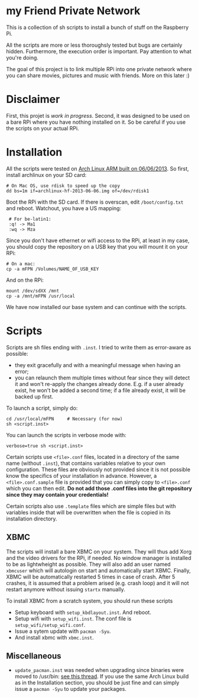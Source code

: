 my Friend Private Network
=========================

This is a collection of sh scripts to install a bunch of stuff on the
Raspberry Pi.

All the scripts are more or less thoroughsly tested but bugs are certainly
hidden. Furthermore, the execution order is important. Pay attention to what
you're doing.

The goal of this project is to link multiple RPi into one private network where
you can share movies, pictures and music with friends. More on this later :)

Disclaimer
==========
First, this projet is *work in progress*. Second, it was designed to be used on
a bare RPi where you have nothing installed on it. So be careful if you
use the scripts on your actual RPi.

Installation
============
All the scripts were tested on [Arch Linux ARM built on 06/06/2013][archlinux].
So first, install archlinux on your SD card:

    # On Mac OS, use rdisk to speed up the copy
    dd bs=1m if=archlinux-hf-2013-06-06.img of=/dev/rdisk1

Boot the RPi with the SD card. If there is overscan, edit `/boot/config.txt`
and reboot. Watchout, you have a US mapping:

     # For be-latin1:
     :q! -> Ma1
     :wq -> Mza

Since you don't have ethernet or wifi access to the RPi, at least in my case,
you should copy the repository on a USB key that you will mount it on your RPi:

    # On a mac:
    cp -a mFPN /Volumes/NAME_OF_USB_KEY

And on the RPi:

    mount /dev/sdXX /mnt
    cp -a /mnt/mFPN /usr/local

We have now installed our base system and can continue with the scripts.

[archlinux]: http://downloads.raspberrypi.org/images/archlinuxarm/archlinux-hf-2013-06-06/archlinux-hf-2013-06-06.zip.torrent

Scripts
=======
Scripts are sh files ending with `.inst`. I tried to write them as error-aware
as possible:
* they exit gracefully and with a meaningful message when having an
  error;
* you can relaunch them multiple times without fear since they will detect it
  and won't re-apply the changes already done.
E.g. if a user already exist, he won't be added a second time; if a file
already exist, it will be backed up first.

To launch a script, simply do:
    
    cd /usr/local/mFPN     # Necessary (for now)
    sh <script.inst>

You can launch the scripts in verbose mode with:

    verbose=true sh <script.inst>

Certain scripts use `<file>.conf` files, located in a directory of the same name
(without `.inst`), that contains variables relative to your own configuration.
These files are obviously not provided since it is not possible know the
specifics of your installation in advance. However, a `<file>.conf.sample` file is
provided that you can simply copy to `<file>.conf` which you can then edit.
**Do not add those .conf files into the git repository since they may contain your
credentials!**

Certain scripts also use `.template` files which are simple files but with
variables inside that will be overwritten when the file is copied in its
installation directory.

XBMC
----
The scripts will install a bare XBMC on your system. They will thus add Xorg
and the video drivers for the RPi, if needed. No window manager is installed to
be as lightwheight as possible. They will also add an user named `xbmcuser`
which will autologin on start and automatically start XBMC. Finally, XBMC will
be automatically restarted 5 times in case of crash. After 5 crashes, it is
assumed that a problem arised (e.g. crash loop) and it will not restart anymore
without issuing `startx` manually.

To install XBMC from a scratch system, you should run these scripts
* Setup keyboard with `setup_kbdlayout.inst`.
  And reboot.
* Setup wifi with `setup_wifi.inst`.
  The conf file is `setup_wifi/setup_wifi.conf`.
* Issue a sytem update with `pacman -Syu`.
* And install xbmc with `xbmc.inst`.

Miscellaneous
-------------
* `update_pacman.inst` was needed when upgrading since binaries were moved to
  /usr/bin: [see this thread][update_pacman]. If you use the same Arch Linux build
  as in the Installation section, you should be just fine and can simply issue a
  `pacman -Syu` to update your packages.

[update_pacman]: https://www.archlinux.org/news/binaries-move-to-usrbin-requiring-update-intervention/

